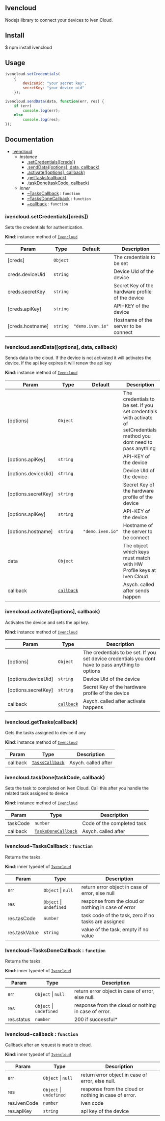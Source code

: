 <a name="Ivencloud"></a>

## Ivencloud

Nodejs library to connect your devices to Iven Cloud.

## Install
$ npm install ivencloud

## Usage
```javascript
ivencloud.setCredentials(
    {
        deviceUid: "your secret key",
        secretKey: "your device uid"
    });

ivencloud.sendData(data, function(err, res) {
    if (err)
        console.log(err);
    else
        console.log(res);
});
```

## Documentation
* [Ivencloud](#Ivencloud)
    * _instance_
        * [.setCredentials([creds])](#Ivencloud+setCredentials)
        * [.sendData([options], data, callback)](#Ivencloud+sendData)
        * [.activate([options], callback)](#Ivencloud+activate)
        * [.getTasks(callback)](#Ivencloud+getTasks)
        * [.taskDone(taskCode, callback)](#Ivencloud+taskDone)
    * _inner_
        * [~TasksCallback](#Ivencloud..TasksCallback) : <code>function</code>
        * [~TasksDoneCallback](#Ivencloud..TasksDoneCallback) : <code>function</code>
        * [~callback](#Ivencloud..callback) : <code>function</code>


<a name="Ivencloud+setCredentials"></a>

### ivencloud.setCredentials([creds])
Sets the credentials for authentication.

**Kind**: instance method of <code>[Ivencloud](#Ivencloud)</code>

| Param | Type | Default | Description |
| --- | --- | --- | --- |
| [creds] | <code>Object</code> |  | The credentials to be set |
| creds.deviceUid | <code>string</code> |  | Device UId of the device |
| creds.secretKey | <code>string</code> |  | Secret Key of the hardware profile of  the device |
| [creds.apiKey] | <code>string</code> |  | API-KEY of the device |
| [creds.hostname] | <code>string</code> | <code>&quot;demo.iven.io&quot;</code> | Hostname of the server to be connect |

<a name="Ivencloud+sendData"></a>

### ivencloud.sendData([options], data, callback)
Sends data to the cloud. If the device is not activated it will activates the device.
If the api key expires it will renew the api key

**Kind**: instance method of <code>[Ivencloud](#Ivencloud)</code>

| Param | Type | Default | Description |
| --- | --- | --- | --- |
| [options] | <code>Object</code> |  | The credentials to be set. If you set credentials with activate of setCredentials method you dont need to pass anything |
| [options.apiKey] | <code>string</code> |  | API-KEY of the device |
| [options.deviceUid] | <code>string</code> |  | Device UId of the device |
| [options.secretKey] | <code>string</code> |  | Secret Key of the hardware profile of  the device |
| [options.apiKey] | <code>string</code> |  | API-KEY of the device |
| [options.hostname] | <code>string</code> | <code>&quot;demo.iven.io&quot;</code> | Hostname of the server to be connect |
| data | <code>Object</code> |  | The object which keys must match with HW Profile keys at Iven Cloud |
| callback | <code>[callback](#Ivencloud..callback)</code> |  | Asych. called after sends happen |

<a name="Ivencloud+activate"></a>

### ivencloud.activate([options], callback)
Activates the device and sets the api key.

**Kind**: instance method of <code>[Ivencloud](#Ivencloud)</code>

| Param | Type | Description |
| --- | --- | --- |
| [options] | <code>Object</code> | The credentials to be set. If you set device credentials you dont have to pass anything to options |
| [options.deviceUid] | <code>string</code> | Device UId of the device |
| [options.secretKey] | <code>string</code> | Secret Key of the hardware profile of the device |
| callback | <code>[callback](#Ivencloud..callback)</code> | Asych. called after activate happens |

<a name="Ivencloud+getTasks"></a>

### ivencloud.getTasks(callback)
Gets the tasks assigned to device if any

**Kind**: instance method of <code>[Ivencloud](#Ivencloud)</code>

| Param | Type | Description |
| --- | --- | --- |
| callback | <code>[TasksCallback](#Ivencloud..TasksCallback)</code> | Asych. called after |

<a name="Ivencloud+taskDone"></a>

### ivencloud.taskDone(taskCode, callback)
Sets the task to completed on Iven Cloud. Call this after you handle the related task
assigned to device

**Kind**: instance method of <code>[Ivencloud](#Ivencloud)</code>

| Param | Type | Description |
| --- | --- | --- |
| taskCode | <code>number</code> | Code of the completed task |
| callback | <code>[TasksDoneCallback](#Ivencloud..TasksDoneCallback)</code> | Asych. called after |

<a name="Ivencloud..TasksCallback"></a>

### Ivencloud~TasksCallback : <code>function</code>
Returns the tasks.

**Kind**: inner typedef of <code>[Ivencloud](#Ivencloud)</code>

| Param | Type | Description |
| --- | --- | --- |
| err | <code>Object</code> &#124; <code>null</code> | return error object in case of error, else null |
| res | <code>Object</code> &#124; <code>undefined</code> | response from the cloud or nothing in case of error |
| res.tasCode | <code>number</code> | task code of the task, zero if no tasks are assigned |
| res.taskValue | <code>string</code> | value of the task, empty if no value |

<a name="Ivencloud..TasksDoneCallback"></a>

### Ivencloud~TasksDoneCallback : <code>function</code>
Returns the tasks.

**Kind**: inner typedef of <code>[Ivencloud](#Ivencloud)</code>

| Param | Type | Description |
| --- | --- | --- |
| err | <code>Object</code> &#124; <code>null</code> | return error object in case of error, else null. |
| res | <code>Object</code> &#124; <code>undefined</code> | response from the cloud or nothing in case of error. |
| res.status | <code>number</code> | 200 if successful* |

<a name="Ivencloud..callback"></a>

### Ivencloud~callback : <code>function</code>
Callback after an request is made to cloud.

**Kind**: inner typedef of <code>[Ivencloud](#Ivencloud)</code>

| Param | Type | Description |
| --- | --- | --- |
| err | <code>Object</code> &#124; <code>null</code> | return error object in case of error, else null. |
| res | <code>Object</code> &#124; <code>undefined</code> | response from the cloud or nothing in case of error. |
| res.ivenCode | <code>number</code> | iven code |
| res.apiKey | <code>string</code> | api key of the device |

